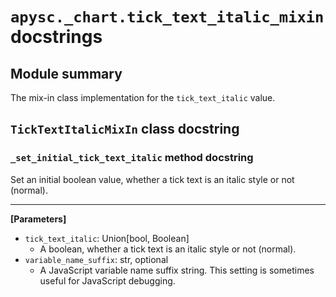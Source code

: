 # `apysc._chart.tick_text_italic_mixin` docstrings

## Module summary

The mix-in class implementation for the `tick_text_italic` value.

## `TickTextItalicMixIn` class docstring

### `_set_initial_tick_text_italic` method docstring

Set an initial boolean value, whether a tick text is an italic style or not (normal).<hr>

**[Parameters]**

- `tick_text_italic`: Union[bool, Boolean]
  - A boolean, whether a tick text is an italic style or not (normal).
- `variable_name_suffix`: str, optional
  - A JavaScript variable name suffix string. This setting is sometimes useful for JavaScript debugging.
